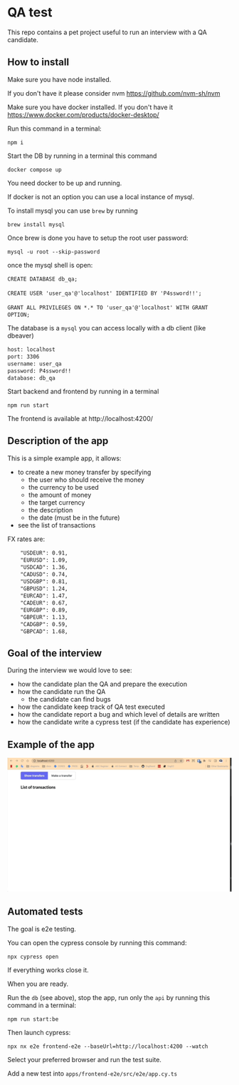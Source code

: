 # QA test

This repo contains a pet project useful to run an interview with a QA candidate.

## How to install

Make sure you have node installed.

If you don't have it please consider nvm https://github.com/nvm-sh/nvm

Make sure you have docker installed.
If you don't have it https://www.docker.com/products/docker-desktop/

Run this command in a terminal:

```
npm i
```

Start the DB by running in a terminal this command

```
docker compose up
```

You need docker to be up and running.

If docker is not an option you can use a local instance of mysql.

To install mysql you can use `brew` by running

```
brew install mysql
```

Once brew is done you have to setup the root user password:

```
mysql -u root --skip-password
```

once the mysql shell is open:


```
CREATE DATABASE db_qa;

CREATE USER 'user_qa'@'localhost' IDENTIFIED BY 'P4ssword!!';

GRANT ALL PRIVILEGES ON *.* TO 'user_qa'@'localhost' WITH GRANT OPTION;
```


The database is a `mysql` you can access locally with a db client (like dbeaver)

```
host: localhost
port: 3306
username: user_qa
password: P4ssword!!
database: db_qa
```

Start backend and frontend by running in a terminal

```
npm run start
```

The frontend is available at http://localhost:4200/

## Description of the app

This is a simple example app, it allows:

- to create a new money transfer by specifying
  - the user who should receive the money
  - the currency to be used
  - the amount of money
  - the target currency
  - the description
  - the date (must be in the future)
- see the list of transactions

FX rates are:

```
    "USDEUR": 0.91,
    "EURUSD": 1.09,
    "USDCAD": 1.36,
    "CADUSD": 0.74,
    "USDGBP": 0.81,
    "GBPUSD": 1.24,
    "EURCAD": 1.47,
    "CADEUR": 0.67,
    "EURGBP": 0.89,
    "GBPEUR": 1.13,
    "CADGBP": 0.59,
    "GBPCAD": 1.68,
```

## Goal of the interview

During the interview we would love to see:

- how the candidate plan the QA and prepare the execution
- how the candidate run the QA
  - the candidate can find bugs
- how the candidate keep track of QA test executed
- how the candidate report a bug and which level of details are written
- how the candidate write a cypress test (if the candidate has experience)

## Example of the app

![example.gif](./example.gif 'example.gif')

## Automated tests

The goal is e2e testing.

You can open the cypress console by running this command:

```
npx cypress open
```

If everything works close it.

When you are ready.

Run the `db` (see above), stop the app, run only the `api` by running this command in a terminal:

```
npm run start:be
```

Then launch cypress:

```
npx nx e2e frontend-e2e --baseUrl=http://localhost:4200 --watch
```

Select your preferred browser and run the test suite.

Add a new test into `apps/frontend-e2e/src/e2e/app.cy.ts`
